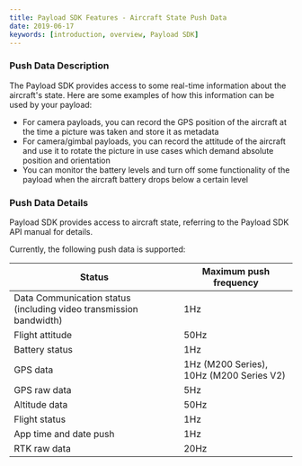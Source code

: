 ```yaml
---
title: Payload SDK Features - Aircraft State Push Data
date: 2019-06-17
keywords: [introduction, overview, Payload SDK]
---
```


### Push Data Description

The Payload SDK provides access to some real-time information about the aircraft's state. Here are some examples of how this information can be used by your payload:

- For camera payloads, you can record the GPS position of the aircraft at the time a picture was taken and store it as metadata
- For camera/gimbal payloads, you can record the attitude of the aircraft and use it to rotate the picture in use cases which demand absolute position and orientation
- You can monitor the battery levels and turn off some functionality of the payload when the aircraft battery drops below a certain level


### Push Data Details
Payload SDK provides access to aircraft state, referring to the Payload SDK API manual for details. 

Currently, the following push data is supported:

<table id="t01">
  <thead>
    <tr>
      <th>Status</th>
      <th>Maximum push frequency</th>
    </tr>
  </thead>
  <tbody>
    <tr>
      <td> Data Communication status (including video transmission bandwidth)</th>
      <td>1Hz</td>        
    </tr>
    <tr>
      <td>Flight attitude</th>
      <td>50Hz</td>        
    </tr>
    <tr>
      <td>Battery status</th>
      <td>1Hz</td>        
    </tr>
    <tr>
      <td>GPS data</th>
      <td>1Hz (M200 Series), 10Hz (M200 Series V2)</td>        
    </tr>
    <tr>
      <td>GPS raw data</th>
      <td>5Hz</td>        
    </tr>
    <tr>
      <td>Altitude data</th>
      <td>50Hz</td>        
    </tr>
    <tr>
      <td>Flight status</th>
      <td>1Hz</td>        
    </tr>
    <tr>
      <td>App time and date push</th>
      <td>1Hz</td>        
    </tr>
    <tr> 
      <td>RTK raw data</th>
      <td>20Hz</td>        
    </tr>
  </tbody>
</table>
